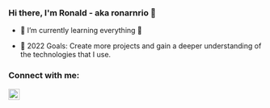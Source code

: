 ### Hi there, I'm Ronald - aka ronarnrio 👋 

- 🌱 I’m currently learning everything 🤣

- 🥅 2022 Goals: Create more projects and gain a deeper understanding of the technologies that I use.

### Connect with me:

[<img align="left" alt="ronarnrio | LinkedIn" width="22px" src="https://cdn.jsdelivr.net/npm/simple-icons@v3/icons/linkedin.svg" />][linkedin]

[linkedin]: https://www.linkedin.com/in/ronarnrio/
